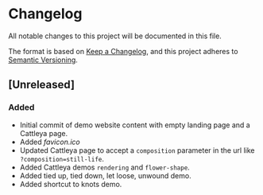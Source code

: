 # Changelog
All notable changes to this project will be documented in this file.

The format is based on [Keep a Changelog](https://keepachangelog.com/en/1.0.0/),
and this project adheres to [Semantic Versioning](https://semver.org/spec/v2.0.0.html).

## [Unreleased]

### Added
- Initial commit of demo website content with empty landing page and a Cattleya page.
- Added *favicon.ico*
- Updated Cattleya page to accept a `composition` parameter in the url like `?composition=still-life`.
- Added Cattleya demos `rendering` and `flower-shape`.
- Added tied up, tied down, let loose, unwound demo.
- Added shortcut to knots demo.
